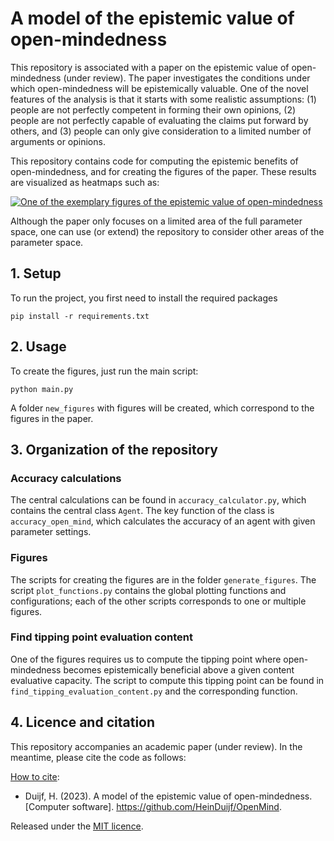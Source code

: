 # A model of the epistemic value of open-mindedness

This repository is associated with a paper on the epistemic value of 
open-mindedness (under review). The paper investigates the conditions under which 
open-mindedness will be 
epistemically valuable. One of the novel features of the analysis is that it starts 
with some realistic assumptions: (1) people are not perfectly competent in forming their 
own opinions, (2) people are not perfectly capable of evaluating the claims put forward 
by others, and (3) people can only give consideration to a limited number of arguments 
or opinions.

This repository contains code for computing the epistemic benefits of open-mindedness, 
and for creating the figures of the paper. These results are visualized as heatmaps 
such as:

[![One of the exemplary figures of the epistemic value of open-mindedness](/img/Figure_heatmap_source_evaluation_n4.png  "One of the exemplary figures of the 
epistemic value of open-mindedness")](https://github.com/HeinDuijf/OpenMind)

Although the paper only focuses on a limited area of the full parameter space, one 
can use (or extend) the repository to consider other areas of the parameter space. 

## 1. Setup
To run the project, you first need to install the required packages

```commandline
pip install -r requirements.txt
```

## 2. Usage
To create the figures, just run the main script:
```commandline
python main.py
```
A folder `new_figures` with figures will be created, which correspond to the figures 
in the paper.

## 3. Organization of the repository

### Accuracy calculations
The central calculations can be found in `accuracy_calculator.py`, which contains the 
central class `Agent`. The key function of the class is `accuracy_open_mind`, 
which calculates the accuracy of an agent with given parameter settings. 

### Figures
The scripts for creating the figures are in the folder `generate_figures`. The 
script `plot_functions.py` contains the global plotting functions and 
configurations; each of the other scripts corresponds to one or multiple figures. 

### Find tipping point evaluation content
One of the figures requires us to compute the tipping point where open-mindedness 
becomes epistemically beneficial above a given content evaluative capacity. The 
script to compute this tipping point can be found in 
`find_tipping_evaluation_content.py` and the corresponding function. 

## 4. Licence and citation
This repository accompanies an academic paper (under review). In the meantime, 
please cite the code as follows:

[How to cite](CITATION.cff):
- Duijf, H. (2023). A model of the epistemic value of open-mindedness. 
[Computer software]. https://github.com/HeinDuijf/OpenMind.

Released under the [MIT licence](LICENCE.md).
